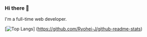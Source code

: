 ### Hi there 👋

I'm a full-time web developer. 

[![Top Langs](https://github-readme-stats.vercel.app/api/top-langs/?username={名前}&layout=compact)]
(https://github.com/Ryohei-J/github-readme-stats)


<!--
**Ryohei-J/Ryohei-J** is a ✨ _special_ ✨ repository because its `README.md` (this file) appears on your GitHub profile.

Here are some ideas to get you started:

- 🔭 I’m currently working on ...
- 🌱 I’m currently learning ...
- 👯 I’m looking to collaborate on ...
- 🤔 I’m looking for help with ...
- 💬 Ask me about ...
- 📫 How to reach me: ...
- 😄 Pronouns: ...
- ⚡ Fun fact: ...
-->
